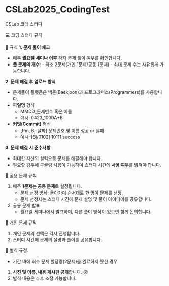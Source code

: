 # CSLab2025_CodingTest
CSLab 코테 스터디

💻 코딩 스터디 규칙

📅 규칙
**1. 문제 풀이 체크**
   - 매주 **월요일 세미나 이후** 각자 문제 풀이 여부를 확인합니다.
   - **풀 문제의 개수**:
    - 최소 2문제(개인 1문제/공동 1문제)
    - 최대 문제 수는 자유롭게 가능합니다.

**2. 문제 해결 후 업로드 방식**
   - 문제풀이 플랫폼은 백준(Baekjoon)과 프로그래머스(Programmers)를 사용합니다.
   - **파일명** 형식
     - MMDD_문제번호 혹은 이름
     - 예시: 0423_1000A+B
   - **커밋(Commit)** 형식
     - [Pm, Bj-날짜] 문제번호 및 이름 성공 or 실패
     - 예시: [Bj/0102] 10111 success

**3. 문제 해결 시 준수사항**
   - 최대한 자신의 실력으로 문제를 해결해야 합니다.
   - 필요할 경우에 구글링 사용이 가능하며 스터디 시간에 **사용 여부**를 밝혀야 합니다.

🤝 공용 문제 규칙
1. 매주 **1문제는 공용 문제**로 설정됩니다.
   - 문제 선정 방식: 돌아가며 순서대로 한 명이 문제를 선정.
   - 문제 선정자는 스터디 시간에 문제 설명 및 풀이 아이디어를 공유합니다.
2. 공용 문제 발표
   - 월요일 세미나에서 발표하며, 다른 풀이 방식이 있으면 함께 논의합니다.
     
📝 개인 문제 규칙
1. 개인 문제의 선택은 각자 진행합니다.
2. 스터디 시간에 문제의 설명과 풀이를 공유합니다.

🔴 벌칙 규정
- 기간 내에 최소 문제 할당량(2문제)을 완료하지 못한 경우
1. **사진 및 이름, 내용 게시판 공개**합니다. 😥
2. 벌칙 내용은 추후 조정 가능합니다.
